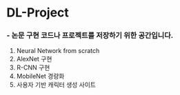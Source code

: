 # DL-Project

### - 논문 구현 코드나 프로젝트를 저장하기 위한 공간입니다.

1. Neural Network from scratch
2. AlexNet 구현
3. R-CNN 구현
4. MobileNet 경량화
5. 사용자 기반 캐릭터 생성 사이트
